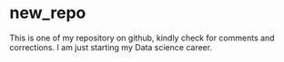 # new_repo
This is one of my repository on github, kindly check for comments and corrections. I am just starting my Data science career.
